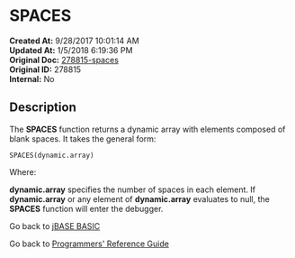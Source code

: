# SPACES

**Created At:** 9/28/2017 10:01:14 AM  
**Updated At:** 1/5/2018 6:19:36 PM  
**Original Doc:** [278815-spaces](https://docs.jbase.com/36868-jbase-basic/278815-spaces)  
**Original ID:** 278815  
**Internal:** No  

## Description

The **SPACES** function returns a dynamic array with elements composed of blank spaces. It takes the general form:

```
SPACES(dynamic.array)
```

Where:

**dynamic.array** specifies the number of spaces in each element. If **dynamic.array** or any element of **dynamic.array** evaluates to null, the **SPACES** function will enter the debugger.

Go back to [jBASE BASIC](./../README.md)

Go back to [Programmers' Reference Guide](./../../reference-guides/jbc/README.md)

  
<PageFooter />
